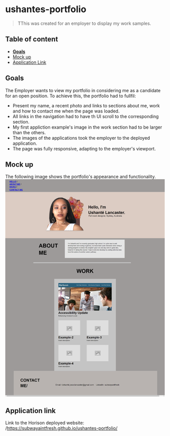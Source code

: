 # ushantes-portfolio

>TThis was created for an employer to display my work samples.

## Table of content

- [**Goals**](#goals)
- [Mock up](#mock-up)
- [Application Link](#application-link)


## Goals
The Employer wants to view my portfolio in considering me as a candidate for an open position. To achieve this, the portfolio had to fullfil:
- Present my name, a recent photo and links to sections about me, work and how to contact me when the page was loaded.
- All links in the navigation had to have th UI scroll to the corresponding section.
- My first appliction example's image in the work section had to be larger than the others.
- The images of the applications took the employer to the deployed application.
- The page was fully responsive, adapting to the employer's viewport.


## Mock up
The following image shows the portfolio's appearance and functionality.
![The website includes a photo of developer, their name and a navigation bar.](assets\images\2021-03-14-23-51-subwayaintfresh.github.io.png)

## Application link
Link to the Horison deployed website: /https://subwayaintfresh.github.io/ushantes-portfolio/
